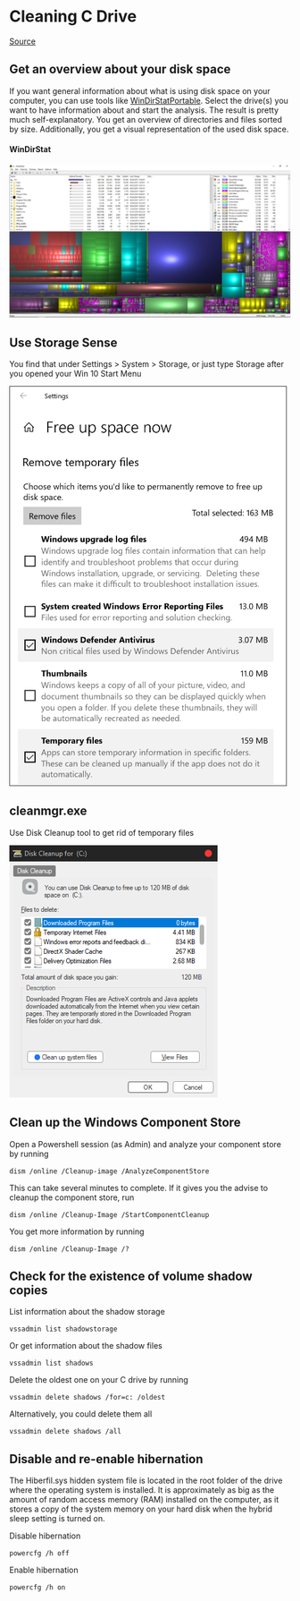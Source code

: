 # Cleaning C Drive
[Source](https://superuser.com/questions/1433475/my-c-drive-is-full-without-reason)    

## Get an overview about your disk space
If you want general information about what is using disk space on your computer, you can use tools like [WinDirStatPortable](https://portableapps.com/apps/utilities/windirstat_portable). Select the drive(s) you want to have information about and start the analysis. The result is pretty much self-explanatory. You get an overview of directories and files sorted by size. Additionally, you get a visual representation of the used disk space.

#### WinDirStat
<img src="/img/wd.jpg">

## Use Storage Sense
You find that under Settings > System > Storage, or just type Storage after you opened your Win 10 Start Menu

<img src="/img/ss.png">

## cleanmgr.exe
Use Disk Cleanup tool to get rid of temporary files

<img src="/img/dc.png">

## Clean up the Windows Component Store
Open a Powershell session (as Admin) and analyze your component store by running

    dism /online /Cleanup-image /AnalyzeComponentStore
This can take several minutes to complete. If it gives you the advise to cleanup the component store, run

    dism /online /Cleanup-Image /StartComponentCleanup

You get more information by running
    
    dism /online /Cleanup-Image /?


## Check for the existence of volume shadow copies
List information about the shadow storage

    vssadmin list shadowstorage
Or get information about the shadow files

    vssadmin list shadows
Delete the oldest one on your C drive by running

    vssadmin delete shadows /for=c: /oldest
Alternatively, you could delete them all

    vssadmin delete shadows /all

## Disable and re-enable hibernation 

The Hiberfil.sys hidden system file is located in the root folder of the drive where the operating system is installed. It is approximately as big as the amount of random access memory (RAM) installed on the computer, as it stores a copy of the system memory on your hard disk when the hybrid sleep setting is turned on.

Disable hibernation
    
    powercfg /h off

Enable hibernation

    powercfg /h on